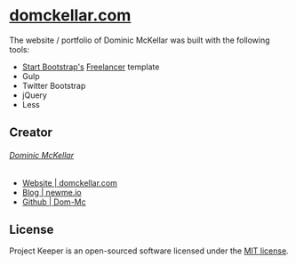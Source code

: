 # [domckellar.com](http://domckellar.com/)

The website / portfolio of Dominic McKellar was built with the following tools:
* [Start Bootstrap's](http://startbootstrap.com/) [Freelancer](http://startbootstrap.com/template-overviews/freelancer/) template
* Gulp
* Twitter Bootstrap
* jQuery
* Less

## Creator
###### [Dominic McKellar](https://twitter.com/_dom_mc)
* [Website | domckellar.com](http://domckellar.com/)
* [Blog | newme.io](http://newme.io/)
* [Github | Dom-Mc](https://github.com/Dom-Mc)

## License
Project Keeper is an open-sourced software licensed under the [MIT license](https://github.com/Dom-Mc/project_keeper/blob/master/LICENSE).
